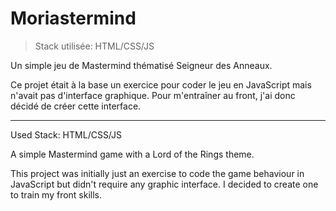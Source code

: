 # Moriastermind

>Stack utilisée: HTML/CSS/JS

Un simple jeu de Mastermind thématisé Seigneur des Anneaux. 

Ce projet était à la base un exercice pour coder le jeu en JavaScript mais n'avait pas d'interface graphique. Pour m'entraîner au front, j'ai donc décidé de créer cette interface.


---------------------------------------------------------------------------------------


Used Stack: HTML/CSS/JS

A simple Mastermind game with a Lord of the Rings theme.

This project was initially just an exercise to code the game behaviour in JavaScript but didn't require any graphic interface. I decided to create one to train my front skills.
